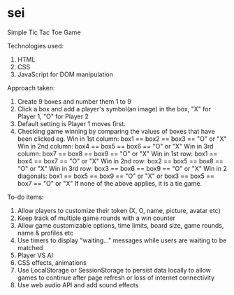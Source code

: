 # sei

Simple Tic Tac Toe Game

Technologies used:
1. HTML
2. CSS
3. JavaScript for DOM manipulation

Approach taken:
1. Create 9 boxes and number them 1 to 9
2. Click a box and add a player's symbol(an image) in the box,
   "X" for Player 1, "O" for Player 2
3. Default setting is Player 1 moves first.
4. Checking game winning by comparing the values of boxes that have been clicked
   eg. Win in 1st column: box1 == box2 == box3 == "O" or "X"
       Win in 2nd column: box4 == box5 == box6 == "O" or "X"
       Win in 3rd column: box7 == box8 == box9 == "O" or "X"
       Win in 1st row: box1 == box4 == box7 == "O" or "X" 
       Win in 2nd row: box2 == box5 == box8 == "O" or "X" 
       Win in 3rd row: box3 == box6 == box9 == "O" or "X" 
       Win in 2 diagonals: box1 == box5 == box9 == "O" or "X"
                        or box3 == box5 == box7 == "O" or "X" 
       If none of the above applies, it is a tie game.

To-do items:
1. Allow players to customize their token (X, O, name, picture, avatar etc)
2. Keep track of multiple game rounds with a win counter
3. Allow game customizable options, time limits, board size, game rounds, name & profiles etc
4. Use timers to display "waiting..." messages while users are waiting to be matched
5. Player VS AI
6. CSS effects, animations
7. Use LocalStorage or SessionStorage to persist data locally to allow games to continue after page refresh or loss of internet connectivity
8. Use web audio API and add sound effects